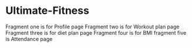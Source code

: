 # Ultimate-Fitness
Fragment one is for Profile page 
Fragment two is for Workout plan page
Fragment three is for diet plan page
Fragment four is for BMI
fragment five is Attendance page
